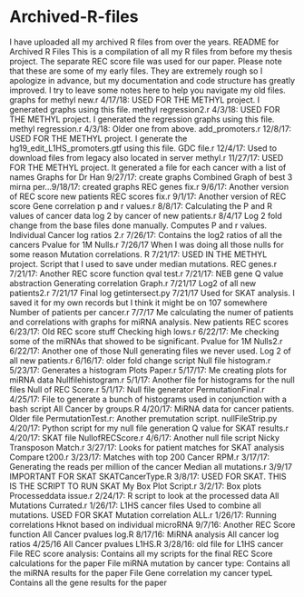 # Archived-R-files
I have uploaded all my archived R files from over the years. 
README for Archived R Files
This is a compilation of all my R files from before my thesis project. The separate REC score file was used for our paper. Please note that these are some of my early files. They are extremely rough so I apologize in advance, but my documentation and code structure has greatly improved. I try to leave some notes here to help you navigate my old files.
graphs for methyl new.r 4/17/18: USED FOR THE METHYL project. I generated graphs using this file.
methyl regression2.r 4/3/18: USED FOR THE METHYL project. I generated the regression graphs using this file.
methyl regression.r 4/3/18: Older one from above.
add_promoters.r 12/8/17: USED FOR THE METHYL project. I generate the hg19_edit_L1HS_promoters.gtf using this file.
GDC file.r 12/4/17: Used to download files from legacy also located in server
methyl.r 11/27/17: USED FOR THE METHYL project. It generated a file for each cancer with a list of names
Graphs for Dr Han 9/27/17: create graphs
Combined Graph of best 3 mirna per…9/18/17: created graphs
REC genes fix.r 9/6/17: Another version of REC score
new patients REC scores fix.r 9/1/17: Another version of REC score
Gene correlation p and r values.r 8/8/17: Calculating the P and R values of cancer data
log 2 by cancer of new patients.r 8/4/17 Log 2 fold change from the base files done manually. Computes P and r values.
Individual Cancer log ratios 2.r 7/26/17: Contains the log2 ratios of all the cancers
Pvalue for 1M Nulls.r 7/26/17 When I was doing all those nulls for some reason
Mutation correlations. R 7/21/17: USED IN THE METHYL project. Script that I used to save under median mutations.
REC genes.r 7/21/17: Another REC score function
qval test.r 7/21/17: NEB gene Q value abstraction
Generating correlation Graph.r 7/21/17
Log2 of all new patients2.r 7/21/17 Final log
getintersect.py 7/21/17   Used for SKAT analysis. I saved it for my own records but I think it might be on 107 somewhere
Number of patients per cancer.r 7/7/17 Me calculating the numer of patients and correlations with graphs for miRNA analysis.
New patients REC scores 6/23/17: Old REC score stuff
Checking high lows.r 6/22/17: Me checking some of the miRNAs that showed to be significant.
Pvalue for 1M Nulls2.r 6/22/17: Another one of those Null generating files we never used.
Log 2 of all new patients.r 6/16/17: older fold change script
Null file histogram.r 5/23/17: Generates a histogram
Plots Paper.r 5/17/17: Me creating plots for miRNA data
Nullfilehistogram.r 5/1/17: Another file for histograms for the null files
Null of REC Score.r 5/1/17: Null file generator
PermutationFinal.r 4/25/17: File to generate a bunch of histograms used in conjunction with a bash script
All Cancer by groups.R 4/20/17: MiRNA data for cancer patients. Older file
PermutationTest.r: Another premutation script.
nullFileStrip.py 4/20/17: Python script for my null file generation
Q value for SKAT results.r 4/20/17: SKAT file
NullofRECScore.r 4/6/17: Another null file script
Nicky Transposon Match.r 3/27/17: Looks for patient matches for SKAT analysis
Compare t200.r 3/23/17: Matches with top 200
Cancer RPM.r 3/17/17: Generating the reads per million of the cancer
Median all mutations.r 3/9/17	IMPORTANT FOR SKAT
SKATCancerType.R 3/8/17: USED FOR SKAT. THIS IS THE SCRIPT TO RUN SKAT
My Box Plot Script.r 3/2/17: Box plots
Processeddata issue.r 2/24/17: R script to look at the processed data
All Mutations Currated.r 1/26/17: L1HS cancer files Used to combine all mutations. USED FOR SKAT
Mutation correlation ALL.r 1/26/17: Running correlations 
Hknot based on individual microRNA 9/7/16: Another REC Score function
All Cancer pvalues log.R 8/17/16: MiRNA analysis
All cancer log ratios 4/25/16
All Cancer pvalues L1HS.R 3/28/16: old file for L1HS cancer
File REC score analysis: Contains all my scripts for the final REC Score calculations for the paper
File miRNA mutation by cancer type: Contains all the miRNA results for the paper
File Gene correlation my cancer typeL Contains all the gene results for the paper
